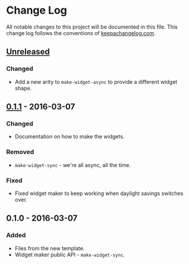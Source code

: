 # Change Log
All notable changes to this project will be documented in this file. This change log follows the conventions of [keepachangelog.com](http://keepachangelog.com/).

## [Unreleased][unreleased]
### Changed
- Add a new arity to `make-widget-async` to provide a different widget shape.

## [0.1.1] - 2016-03-07
### Changed
- Documentation on how to make the widgets.

### Removed
- `make-widget-sync` - we're all async, all the time.

### Fixed
- Fixed widget maker to keep working when daylight savings switches over.

## 0.1.0 - 2016-03-07
### Added
- Files from the new template.
- Widget maker public API - `make-widget-sync`.

[unreleased]: https://github.com/your-name/database-test/compare/0.1.1...HEAD
[0.1.1]: https://github.com/your-name/database-test/compare/0.1.0...0.1.1
